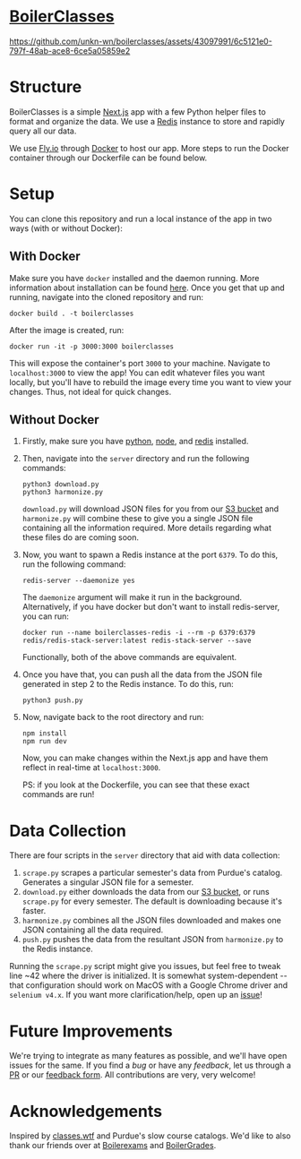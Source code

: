 # [BoilerClasses](https://www.boilerclasses.com/)



https://github.com/unkn-wn/boilerclasses/assets/43097991/6c5121e0-797f-48ab-ace8-6ce5a05859e2



# Structure
BoilerClasses is a simple [Next.js](https://nextjs.org/) app with a few Python helper files to format and organize the data. We use a [Redis](https://redis.io/) instance to store and rapidly query all our data. 

We use [Fly.io](https://fly.io/) through [Docker](https://www.docker.com/) to host our app. More steps to run the Docker container through our Dockerfile can be found below. 

# Setup
You can clone this repository and run a local instance of the app in two ways (with or without Docker):

## With Docker
Make sure you have `docker` installed and the daemon running. More information about installation can be found [here](https://docs.docker.com/get-docker/). Once you get that up and running, navigate into the cloned repository and run:

```
docker build . -t boilerclasses
```
After the image is created, run:
```
docker run -it -p 3000:3000 boilerclasses
```
This will expose the container's port `3000` to your machine. Navigate to `localhost:3000` to view the app! You can edit whatever files you want locally, but you'll have to rebuild the image every time you want to view your changes. Thus, not ideal for quick changes.

## Without Docker
1. Firstly, make sure you have [python](https://www.python.org/downloads/), [node](https://nodejs.org/en/download/), and [redis](https://redis.io/docs/install/install-redis/) installed.
2. Then, navigate into the `server` directory and run the following commands:
   ```
   python3 download.py
   python3 harmonize.py
   ```
   `download.py` will download JSON files for you from our [S3 bucket](https://s3.amazonaws.com/boilerclasses) and `harmonize.py` will combine these to give you a single JSON file containing all the information required. More details regarding what these files do are coming soon.  
3. Now, you want to spawn a Redis instance at the port `6379`. To do this, run the following command:
   ```
   redis-server --daemonize yes
   ```
   The `daemonize` argument will make it run in the background. Alternatively, if you have docker but don't want to install redis-server, you can run:
   ```
   docker run --name boilerclasses-redis -i --rm -p 6379:6379 redis/redis-stack-server:latest redis-stack-server --save
   ```
   Functionally, both of the above commands are equivalent. 
5. Once you have that, you can push all the data from the JSON file generated in step 2 to the Redis instance. To do this, run:
   ```
   python3 push.py
   ```
6. Now, navigate back to the root directory and run:
   ```
   npm install
   npm run dev
   ```
   Now, you can make changes within the Next.js app and have them reflect in real-time at `localhost:3000`.

   PS: if you look at the Dockerfile, you can see that these exact commands are run!

# Data Collection
There are four scripts in the `server` directory that aid with data collection:
1. `scrape.py` scrapes a particular semester's data from Purdue's catalog. Generates a singular JSON file for a semester.
3. `download.py` either downloads the data from our [S3 bucket](https://s3.amazonaws.com/boilerclasses), or runs `scrape.py` for every semester. The default is downloading because it's faster.
4. `harmonize.py` combines all the JSON files downloaded and makes one JSON containing all the data required.
5. `push.py` pushes the data from the resultant JSON from `harmonize.py` to the Redis instance.

Running the `scrape.py` script might give you issues, but feel free to tweak line ~42 where the driver is initialized. It is somewhat system-dependent -- that configuration should work on MacOS with a Google Chrome driver and `selenium v4.x`. If you want more clarification/help, open up an [issue](https://github.com/unkn-wn/boilerclasses/issues)!

# Future Improvements
We're trying to integrate as many features as possible, and we'll have open issues for the same. If you find a *bug* or have any *feedback*, let us through a [PR](https://github.com/unkn-wn/boilerclasses/pulls) or our [feedback form](https://docs.google.com/forms/d/e/1FAIpQLScoE5E-G7dbr7-v9dY5S7UeIoojjMTjP_XstLz38GBpib5MPA/viewform). All contributions are very, very welcome!

# Acknowledgements
Inspired by [classes.wtf](https://classes.wtf) and Purdue's slow course catalogs. We'd like to also thank our friends over at [Boilerexams](https://boilerexams.com) and [BoilerGrades](https://boilergrades.com/).
